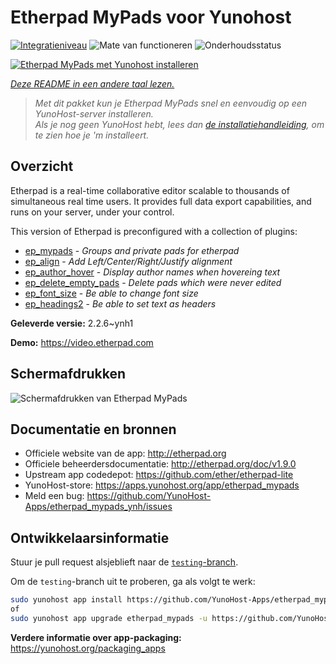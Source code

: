 <!--
NB: Deze README is automatisch gegenereerd door <https://github.com/YunoHost/apps/tree/master/tools/readme_generator>
Hij mag NIET handmatig aangepast worden.
-->

# Etherpad MyPads voor Yunohost

[![Integratieniveau](https://apps.yunohost.org/badge/integration/etherpad_mypads)](https://ci-apps.yunohost.org/ci/apps/etherpad_mypads/)
![Mate van functioneren](https://apps.yunohost.org/badge/state/etherpad_mypads)
![Onderhoudsstatus](https://apps.yunohost.org/badge/maintained/etherpad_mypads)

[![Etherpad MyPads met Yunohost installeren](https://install-app.yunohost.org/install-with-yunohost.svg)](https://install-app.yunohost.org/?app=etherpad_mypads)

*[Deze README in een andere taal lezen.](./ALL_README.md)*

> *Met dit pakket kun je Etherpad MyPads snel en eenvoudig op een YunoHost-server installeren.*  
> *Als je nog geen YunoHost hebt, lees dan [de installatiehandleiding](https://yunohost.org/install), om te zien hoe je 'm installeert.*

## Overzicht

Etherpad is a real-time collaborative editor scalable to thousands of simultaneous real time users. It provides full data export capabilities, and runs on your server, under your control.

This version of Etherpad is preconfigured with a collection of plugins: 

- [ep_mypads](https://www.npmjs.com/package/ep_mypads) - *Groups and private pads for etherpad*
- [ep_align](https://www.npmjs.com/package/ep_align) - *Add Left/Center/Right/Justify alignment*
- [ep_author_hover](https://www.npmjs.com/package/ep_author_hover) - *Display author names when hovereing text*
- [ep_delete_empty_pads](https://www.npmjs.com/package/ep_delete_empty_pads) - *Delete pads which were never edited*
- [ep_font_size](https://www.npmjs.com/package/ep_font_size) - *Be able to change font size*
- [ep_headings2](https://www.npmjs.com/package/ep_headings2) - *Be able to set text as headers*



**Geleverde versie:** 2.2.6~ynh1

**Demo:** <https://video.etherpad.com>

## Schermafdrukken

![Schermafdrukken van Etherpad MyPads](./doc/screenshots/etherpad_demo.gif)

## Documentatie en bronnen

- Officiele website van de app: <http://etherpad.org>
- Officiele beheerdersdocumentatie: <http://etherpad.org/doc/v1.9.0>
- Upstream app codedepot: <https://github.com/ether/etherpad-lite>
- YunoHost-store: <https://apps.yunohost.org/app/etherpad_mypads>
- Meld een bug: <https://github.com/YunoHost-Apps/etherpad_mypads_ynh/issues>

## Ontwikkelaarsinformatie

Stuur je pull request alsjeblieft naar de [`testing`-branch](https://github.com/YunoHost-Apps/etherpad_mypads_ynh/tree/testing).

Om de `testing`-branch uit te proberen, ga als volgt te werk:

```bash
sudo yunohost app install https://github.com/YunoHost-Apps/etherpad_mypads_ynh/tree/testing --debug
of
sudo yunohost app upgrade etherpad_mypads -u https://github.com/YunoHost-Apps/etherpad_mypads_ynh/tree/testing --debug
```

**Verdere informatie over app-packaging:** <https://yunohost.org/packaging_apps>
